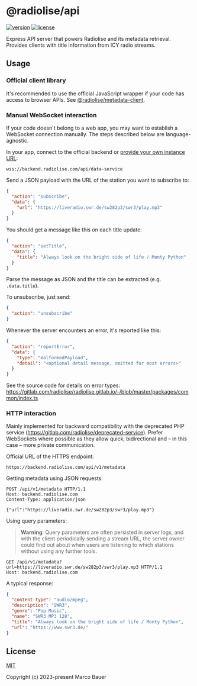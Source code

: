 # @radiolise/api

[![version](https://img.shields.io/npm/v/@radiolise/api?style=for-the-badge)](https://www.npmjs.com/package/@radiolise/api)
[![license](https://img.shields.io/npm/l/@radiolise/api?style=for-the-badge)](LICENSE)

Express API server that powers Radiolise and its metadata retrieval.  
Provides clients with title information from ICY radio streams.

## Usage

### Official client library

It's recommended to use the official JavaScript wrapper if your code has access
to browser APIs. See
[@radiolise/metadata-client](https://www.npmjs.com/package/@radiolise/metadata-client).

### Manual WebSocket interaction

If your code doesn't belong to a web app, you may want to establish a WebSocket
connection manually. The steps described below are language-agnostic.

In your app, connect to the official backend or
[provide your own instance URL](https://gitlab.com/radiolise/radiolise.gitlab.io/-/blob/master/setup.md):

    wss://backend.radiolise.com/api/data-service

Send a JSON payload with the URL of the station you want to subscribe to:

```json
{
  "action": "subscribe",
  "data": {
    "url": "https://liveradio.swr.de/sw282p3/swr3/play.mp3"
  }
}
```

You should get a message like this on each title update:

```json
{
  "action": "setTitle",
  "data": {
    "title": "Always look on the bright side of life / Monty Python"
  }
}
```

Parse the message as JSON and the title can be extracted (e.g. `.data.title`).

To unsubscribe, just send:

```json
{
  "action": "unsubscribe"
}
```

Whenever the server encounters an error, it's reported like this:

```json
{
  "action": "reportError",
  "data": {
    "type": "malformedPayload",
    "detail": "<optional detail message, omitted for most errors>"
  }
}
```

See the source code for details on error types:
<https://gitlab.com/radiolise/radiolise.gitlab.io/-/blob/master/packages/common/index.ts>

### HTTP interaction

Mainly implemented for backward compatibility with the deprecated PHP service
(<https://gitlab.com/radiolise/deprecated-service>). Prefer WebSockets where
possible as they allow quick, bidirectional and – in this case – more private
communication.

Official URL of the HTTPS endpoint:

    https://backend.radiolise.com/api/v1/metadata

Getting metadata using JSON requests:

```http
POST /api/v1/metadata HTTP/1.1
Host: backend.radiolise.com
Content-Type: application/json

{"url":"https://liveradio.swr.de/sw282p3/swr3/play.mp3"}
```

Using query parameters:

> **Warning**: Query parameters are often persisted in server logs, and with the
> client periodically sending a stream URL, the server owner could find out
> about when users are listening to which stations without using any further
> tools.

```http
GET /api/v1/metadata?url=https://liveradio.swr.de/sw282p3/swr3/play.mp3 HTTP/1.1
Host: backend.radiolise.com
```

A typical response:

```json
{
  "content-type": "audio/mpeg",
  "description": "SWR3",
  "genre": "Pop Music",
  "name": "SWR3 MP3 128",
  "title": "Always look on the bright side of life / Monty Python",
  "url": "https://www.swr3.de/"
}
```

## License

[MIT](https://opensource.org/licenses/MIT)

Copyright (c) 2023-present Marco Bauer
